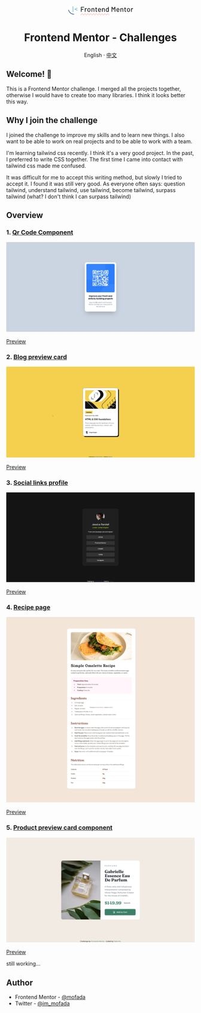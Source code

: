 <div align="center">

<p align="center">
  <a href="https://www.frontendmentor.io/" target="_blank">
         <img alt="frontend mentor" src="resource/frontend-mentor.png" >

  </a>
</p>
<h1>Frontend Mentor - Challenges</h1>

English · [中文](README-zh_CN.md)

</div>

## Welcome! 👋

This is a Frontend Mentor challenge. I merged all the projects together, otherwise I would have to
create too many libraries. I think it looks better this way.

## Why I join the challenge

I joined the challenge to improve my skills and to learn new things. I also want to be able to work
on real projects and to be able to work with a team.

I'm learning tailwind css recently. I think it's a very good project. In the past, I preferred to
write CSS together. The first time I came into contact with tailwind css made me confused.

It was difficult for me to accept this writing method, but slowly I tried to accept it. I found
it was still very good. As everyone often says: question tailwind, understand tailwind, use
tailwind, become tailwind, surpass tailwind (what? I don't think I can surpass tailwind)

## Overview

### 1. [Qr Code Component](challenges/qr-code-component)

![screenshot](challenges/qr-code-component/screenshot/screenshot.png)

[Preview](https://mofada.github.io/frontend-mentor/challenges/qr-code-component/)

### 2. [Blog preview card](challenges/blog-preview-card)

![Screenshot](challenges/blog-preview-card/screenshot/screenshot.png)

[Preview](https://mofada.github.io/frontend-mentor/challenges/blog-preview-card/)


### 3. [Social links profile](challenges/social-links-profile)

![Screenshot](challenges/social-links-profile/screenshot/screenshot.png)

[Preview](https://mofada.github.io/frontend-mentor/challenges/social-links-profile/)

### 4. [Recipe page](challenges/recipe-page)

![Screenshot](challenges/recipe-page/screenshot/screenshot.png)

[Preview](https://mofada.github.io/frontend-mentor/challenges/recipe-page/)

### 5. [Product preview card component](challenges/product-preview-card-component)

![Screenshot](challenges/product-preview-card-component/screenshot/screenshot.png)

[Preview](https://mofada.github.io/frontend-mentor/challenges/product-preview-card-component/)

still working...

## Author

- Frontend Mentor - [@mofada](https://www.frontendmentor.io/profile/mofada)
- Twitter - [@im_mofada](https://x.com/im_mofada)
